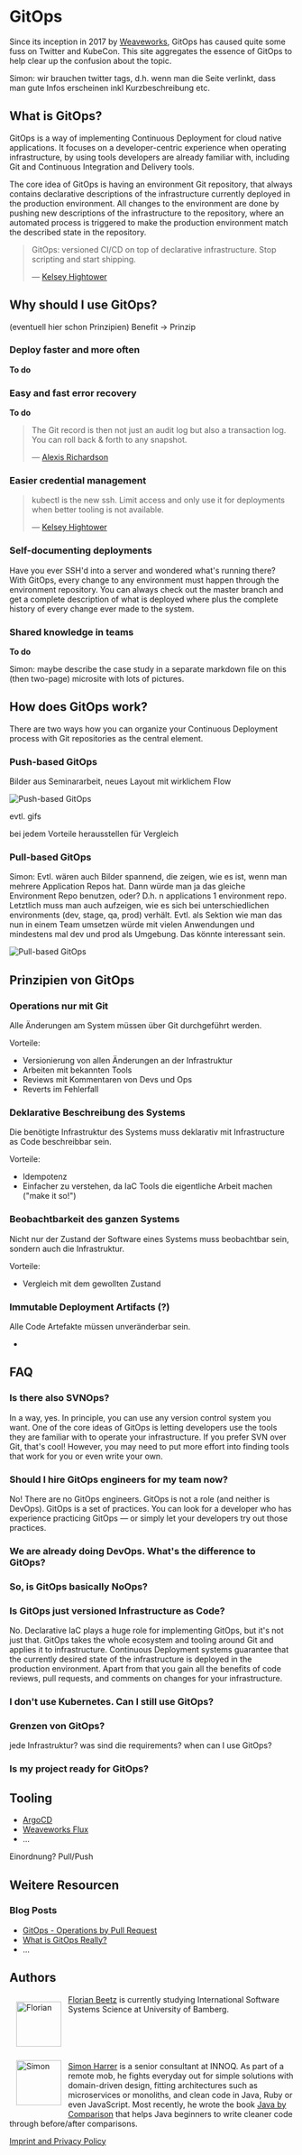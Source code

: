 # GitOps

Since its inception in 2017 by [Weaveworks](https://www.weave.works/technologies/gitops/), GitOps has caused quite some fuss on Twitter and KubeCon.
This site aggregates the essence of GitOps to help clear up the confusion about the topic.

Simon: wir brauchen twitter tags, d.h. wenn man die Seite verlinkt, dass man gute Infos erscheinen inkl Kurzbeschreibung etc.

## What is GitOps?

GitOps is a way of implementing Continuous Deployment for cloud native applications.
It focuses on a developer-centric experience when operating infrastructure, by using tools developers are already familiar with, including Git and Continuous Integration and Delivery tools.

The core idea of GitOps is having an environment Git repository, that always contains declarative descriptions of the infrastructure currently deployed in the production environment.
All changes to the environment are done by pushing new descriptions of the infrastructure to the repository, where an automated process is triggered to make the production environment match the described state in the repository.

> GitOps: versioned CI/CD on top of declarative infrastructure. Stop scripting and start shipping. 
> 
> &mdash; [Kelsey Hightower](https://twitter.com/kelseyhightower/status/953638870888849408)


## Why should I use GitOps?

(eventuell hier schon Prinzipien)
Benefit -> Prinzip

### Deploy faster and more often

**To do**


### Easy and fast error recovery

**To do**

> The Git record is then not just an audit log but also a transaction log. You can roll back & forth to any snapshot.
> 
> &mdash; [Alexis Richardson](https://twitter.com/monadic/status/1002502644798238721)


### Easier credential management

> kubectl is the new ssh. Limit access and only use it for deployments when better tooling is not available.
>
> &mdash; [Kelsey Hightower](https://twitter.com/kelseyhightower/status/1070413458045202433)


### Self-documenting deployments

Have you ever SSH'd into a server and wondered what's running there?
With GitOps, every change to any environment must happen through the environment repository.
You can always check out the master branch and get a complete description of what is deployed where plus the complete history of every change ever made to the system.


### Shared knowledge in teams

**To do**

Simon: maybe describe the case study in a separate markdown file on this (then two-page) microsite with lots of pictures. 


## How does GitOps work?

There are two ways how you can organize your Continuous Deployment process with Git repositories as the central element.


### Push-based GitOps

Bilder aus Seminararbeit, neues Layout mit wirklichem Flow

![Push-based GitOps](images/push.png)

evtl. gifs

bei jedem Vorteile herausstellen für Vergleich


### Pull-based GitOps

Simon: Evtl. wären auch Bilder spannend, die zeigen, wie es ist, wenn man mehrere Application Repos hat. Dann würde man ja das gleiche Environment Repo benutzen, oder? D.h. n applications 1 environment repo. Letztlich muss man auch aufzeigen, wie es sich bei unterschiedlichen environments (dev, stage, qa, prod) verhält. Evtl. als Sektion wie man das nun in einem Team umsetzen würde mit vielen Anwendungen und mindestens mal dev und prod als Umgebung. Das könnte interessant sein. 

![Pull-based GitOps](images/pull.png)


## Prinzipien von GitOps


### Operations nur mit Git

Alle Änderungen am System müssen über Git durchgeführt werden.

Vorteile:

* Versionierung von allen Änderungen an der Infrastruktur
* Arbeiten mit bekannten Tools
* Reviews mit Kommentaren von Devs und Ops
* Reverts im Fehlerfall

### Deklarative Beschreibung des Systems

Die benötigte Infrastruktur des Systems muss deklarativ mit Infrastructure as Code beschreibbar sein.

Vorteile:

* Idempotenz
* Einfacher zu verstehen, da IaC Tools die eigentliche Arbeit machen ("make it so!")

### Beobachtbarkeit des ganzen Systems

Nicht nur der Zustand der Software eines Systems muss beobachtbar sein, sondern
auch die Infrastruktur.

Vorteile:

* Vergleich mit dem gewollten Zustand

### Immutable Deployment Artifacts (?)

Alle Code Artefakte müssen unveränderbar sein.

* 

## FAQ

### Is there also SVNOps?

In a way, yes. 
In principle, you can use any version control system you want.
One of the core ideas of GitOps is letting developers use the tools they are familiar with to operate your infrastructure. 
If you prefer SVN over Git, that's cool!
However, you may need to put more effort into finding tools that work for you or even write your own.

### Should I hire GitOps engineers for my team now?

No! There are no GitOps engineers. GitOps is not a role (and neither is DevOps).
GitOps is a set of practices. You can look for a developer who has experience practicing GitOps &mdash; or simply let your developers try out those practices.


### We are already doing DevOps. What's the difference to GitOps?

### So, is GitOps basically NoOps?

### Is GitOps just versioned Infrastructure as Code?

No. Declarative IaC plays a huge role for implementing GitOps, but it's not just that.
GitOps takes the whole ecosystem and tooling around Git and applies it to infrastructure.
Continuous Deployment systems guarantee that the currently desired state of the infrastructure is deployed in the production environment.
Apart from that you gain all the benefits of code reviews, pull requests, and comments on changes for your infrastructure.


### I don't use Kubernetes. Can I still use GitOps?

### Grenzen von GitOps?

jede Infrastruktur? was sind die requirements? when can I use GitOps?

### Is my project ready for GitOps?

## Tooling

* [ArgoCD](https://argoproj.github.io/argo-cd/)
* [Weaveworks Flux](https://github.com/fluxcd/flux)
* ...

Einordnung? Pull/Push


## Weitere Resourcen

### Blog Posts

* [GitOps - Operations by Pull Request](https://www.weave.works/blog/gitops-operations-by-pull-request)
* [What is GitOps Really?](https://www.weave.works/blog/what-is-gitops-really)
* ...


## Authors

<img src="images/florian-avatar.png" alt="Florian" width="80" style="float:left; padding: 12px" />

[Florian Beetz](#) is currently studying International Software Systems Science at University of Bamberg.

<div style="clear:left"></div>

<img src="images/simon-avatar.png" alt="Simon" width="80" style="float:left; padding: 12px" />

[Simon Harrer](https://twitter.com/simonharrer) is a senior consultant at INNOQ. As part of a remote mob, he fights everyday out for simple solutions with domain-driven design, fitting architectures such as microservices or monoliths, and clean code in Java, Ruby or even JavaScript. Most recently, he wrote the book [Java by Comparison](https://java.by-comparison.com) that helps Java beginners to write cleaner code through before/after comparisons.



[Imprint and Privacy Policy](legal.md)

<script data-mode="hash" async defer src="https://cdn.simpleanalytics.io/hello.js"></script> 
<noscript><img src="https://api.simpleanalytics.io/hello.gif" alt=""></noscript>
